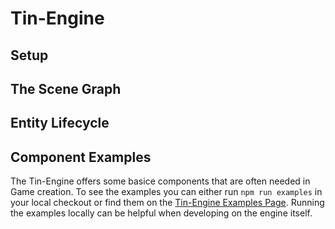 # Tin-Engine

## Setup

## The Scene Graph



## Entity Lifecycle

## Component Examples

The Tin-Engine offers some basice components that are often needed in Game creation. 
To see the examples you can either run `npm run examples` in your local checkout or find them on the 
[Tin-Engine Examples Page](https://masteriv.github.io/tin-engine/index.html).
Running the examples locally can be helpful when developing on the engine itself.

